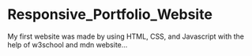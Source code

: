 # Responsive_Portfolio_Website
My first website was made by using HTML, CSS, and Javascript with the help of w3school and mdn website...
